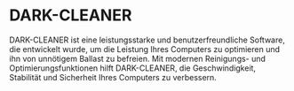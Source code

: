 # DARK-CLEANER
DARK-CLEANER ist eine leistungsstarke und benutzerfreundliche Software, die entwickelt wurde, um die Leistung Ihres Computers zu optimieren und ihn von unnötigem Ballast zu befreien. Mit modernen Reinigungs- und Optimierungsfunktionen hilft DARK-CLEANER, die Geschwindigkeit, Stabilität und Sicherheit Ihres Computers zu verbessern.
